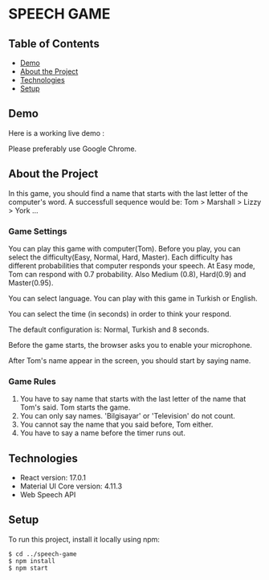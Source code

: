 # SPEECH GAME

## Table of Contents 
* [Demo](#demo)
* [About the Project](#about-the-project)
* [Technologies](#technologies)
* [Setup](#setup)

## Demo

Here is a working live demo : 

Please preferably use Google Chrome.

## About the Project

In this game, you should find a name that starts with the last letter of the computer's word. A successfull sequence would be: Tom > Marshall > Lizzy > York ...

### Game Settings

You can play this game with computer(Tom). Before you play, you can select the difficulty(Easy, Normal, Hard, Master). Each difficulty has different probabilities that computer responds your speech. At Easy mode, Tom can respond with 0.7 probability. Also Medium (0.8), Hard(0.9) and Master(0.95).

You can select language. You can play with this game in Turkish or English.

You can select the time (in seconds) in order to think your respond.

The default configuration is: Normal, Turkish and 8 seconds.

Before the game starts, the browser asks you to enable your microphone.

After Tom's name appear in the screen, you should start by saying name.

### Game Rules

1. You have to say name that starts with the last letter of the name that Tom's said. Tom starts the game.
2. You can only say names. 'Bilgisayar' or 'Television' do not count.
3. You cannot say the name that you said before, Tom either.
4. You have to say a name before the timer runs out.

## Technologies
* React version: 17.0.1
* Material UI Core version: 4.11.3
* Web Speech API

## Setup 

To run this project, install it locally using npm:

```
$ cd ../speech-game
$ npm install
$ npm start
```
